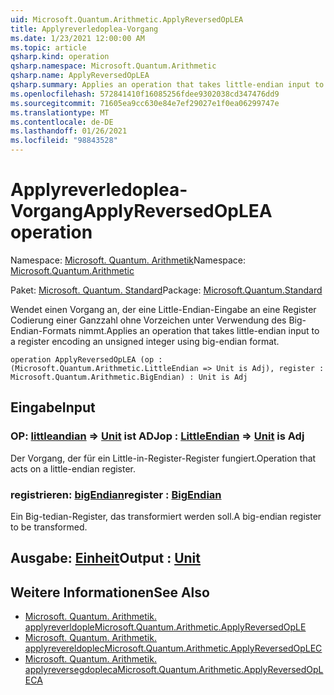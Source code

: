 ```yaml
---
uid: Microsoft.Quantum.Arithmetic.ApplyReversedOpLEA
title: Applyreverledoplea-Vorgang
ms.date: 1/23/2021 12:00:00 AM
ms.topic: article
qsharp.kind: operation
qsharp.namespace: Microsoft.Quantum.Arithmetic
qsharp.name: ApplyReversedOpLEA
qsharp.summary: Applies an operation that takes little-endian input to a register encoding an unsigned integer using big-endian format.
ms.openlocfilehash: 572841410f16085256fdee9302038cd347476dd9
ms.sourcegitcommit: 71605ea9cc630e84e7ef29027e1f0ea06299747e
ms.translationtype: MT
ms.contentlocale: de-DE
ms.lasthandoff: 01/26/2021
ms.locfileid: "98843528"
---
```

# <a name="applyreversedoplea-operation"></a><span data-ttu-id="e7335-102">Applyreverledoplea-Vorgang</span><span class="sxs-lookup"><span data-stu-id="e7335-102">ApplyReversedOpLEA operation</span></span>

<span data-ttu-id="e7335-103">Namespace: [Microsoft. Quantum. Arithmetik](xref:Microsoft.Quantum.Arithmetic)</span><span class="sxs-lookup"><span data-stu-id="e7335-103">Namespace: [Microsoft.Quantum.Arithmetic](xref:Microsoft.Quantum.Arithmetic)</span></span>

<span data-ttu-id="e7335-104">Paket: [Microsoft. Quantum. Standard](https://nuget.org/packages/Microsoft.Quantum.Standard)</span><span class="sxs-lookup"><span data-stu-id="e7335-104">Package: [Microsoft.Quantum.Standard](https://nuget.org/packages/Microsoft.Quantum.Standard)</span></span>


<span data-ttu-id="e7335-105">Wendet einen Vorgang an, der eine Little-Endian-Eingabe an eine Register Codierung einer Ganzzahl ohne Vorzeichen unter Verwendung des Big-Endian-Formats nimmt.</span><span class="sxs-lookup"><span data-stu-id="e7335-105">Applies an operation that takes little-endian input to a register encoding an unsigned integer using big-endian format.</span></span>

```qsharp
operation ApplyReversedOpLEA (op : (Microsoft.Quantum.Arithmetic.LittleEndian => Unit is Adj), register : Microsoft.Quantum.Arithmetic.BigEndian) : Unit is Adj
```


## <a name="input"></a><span data-ttu-id="e7335-106">Eingabe</span><span class="sxs-lookup"><span data-stu-id="e7335-106">Input</span></span>

### <a name="op--littleendian--unit--is-adj"></a><span data-ttu-id="e7335-107">OP: [littleandian](xref:Microsoft.Quantum.Arithmetic.LittleEndian) => [Unit](xref:microsoft.quantum.lang-ref.unit)  ist ADJ</span><span class="sxs-lookup"><span data-stu-id="e7335-107">op : [LittleEndian](xref:Microsoft.Quantum.Arithmetic.LittleEndian) => [Unit](xref:microsoft.quantum.lang-ref.unit)  is Adj</span></span>

<span data-ttu-id="e7335-108">Der Vorgang, der für ein Little-in-Register-Register fungiert.</span><span class="sxs-lookup"><span data-stu-id="e7335-108">Operation that acts on a little-endian register.</span></span>


### <a name="register--bigendian"></a><span data-ttu-id="e7335-109">registrieren: [bigEndian](xref:Microsoft.Quantum.Arithmetic.BigEndian)</span><span class="sxs-lookup"><span data-stu-id="e7335-109">register : [BigEndian](xref:Microsoft.Quantum.Arithmetic.BigEndian)</span></span>

<span data-ttu-id="e7335-110">Ein Big-tedian-Register, das transformiert werden soll.</span><span class="sxs-lookup"><span data-stu-id="e7335-110">A big-endian register to be transformed.</span></span>



## <a name="output--unit"></a><span data-ttu-id="e7335-111">Ausgabe: [Einheit](xref:microsoft.quantum.lang-ref.unit)</span><span class="sxs-lookup"><span data-stu-id="e7335-111">Output : [Unit](xref:microsoft.quantum.lang-ref.unit)</span></span>



## <a name="see-also"></a><span data-ttu-id="e7335-112">Weitere Informationen</span><span class="sxs-lookup"><span data-stu-id="e7335-112">See Also</span></span>

- [<span data-ttu-id="e7335-113">Microsoft. Quantum. Arithmetik. applyreverldople</span><span class="sxs-lookup"><span data-stu-id="e7335-113">Microsoft.Quantum.Arithmetic.ApplyReversedOpLE</span></span>](xref:Microsoft.Quantum.Arithmetic.ApplyReversedOpLE)
- [<span data-ttu-id="e7335-114">Microsoft. Quantum. Arithmetik. applyrevereldoplec</span><span class="sxs-lookup"><span data-stu-id="e7335-114">Microsoft.Quantum.Arithmetic.ApplyReversedOpLEC</span></span>](xref:Microsoft.Quantum.Arithmetic.ApplyReversedOpLEC)
- [<span data-ttu-id="e7335-115">Microsoft. Quantum. Arithmetik. applyreversegdopleca</span><span class="sxs-lookup"><span data-stu-id="e7335-115">Microsoft.Quantum.Arithmetic.ApplyReversedOpLECA</span></span>](xref:Microsoft.Quantum.Arithmetic.ApplyReversedOpLECA)
